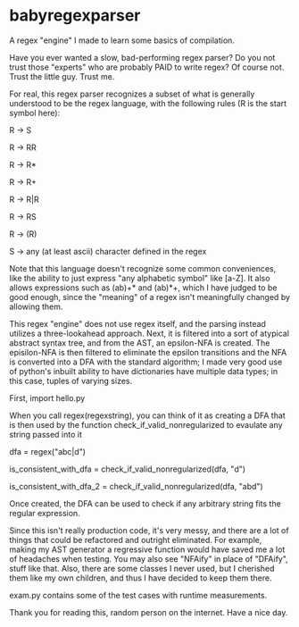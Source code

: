 # babyregexparser

A regex "engine" I made to learn some basics of compilation.

Have you ever wanted a slow, bad-performing regex parser? Do you not trust those "experts" who are probably PAID to write regex? Of course not. Trust the little guy. Trust me. 

For real, this regex parser recognizes a subset of what is generally understood to be the regex language, with the following rules (R is the start symbol here):

R -> S

R -> RR

R -> R*

R -> R+

R -> R|R

R -> RS

R -> (R)

S -> any (at least ascii) character defined in the regex

Note that this language doesn't recognize some common conveniences, like the ability to just express "any alphabetic symbol" like [a-Z]. It also allows expressions such as (ab)+* and (ab)*+, which I have judged to be good enough, since the "meaning" of a regex isn't meaningfully changed by allowing them.

This regex "engine" does not use regex itself, and the parsing instead utilizes a three-lookahead approach. Next, it is filtered into a sort of atypical abstract syntax tree, and from the AST, an epsilon-NFA is created. The episilon-NFA is then filtered to eliminate the epsilon transitions and the NFA is converted into a DFA with the standard algorithm; I made very good use of python's inbuilt ability to have dictionaries have multiple data types; in this case, tuples of varying sizes.

First, import hello.py

When you call regex(regexstring), you can think of it as creating a DFA that is then used by the function check_if_valid_nonregularized to evaulate any string passed into it

dfa = regex("abc|d")

is_consistent_with_dfa = check_if_valid_nonregularized(dfa, "d")

is_consistent_with_dfa_2 = check_if_valid_nonregularized(dfa, "abd")

Once created, the DFA can be used to check if any arbitrary string fits the regular expression.

Since this isn't really production code, it's very messy, and there are a lot of things that could be refactored and outright eliminated. For example, making my AST generator a regressive function would have saved me a lot of headaches when testing. You may also see "NFAify" in place of "DFAify", stuff like that. Also, there are some classes I never used, but I cherished them like my own children, and thus I have decided to keep them there. 

exam.py contains some of the test cases with runtime measurements. 

Thank you for reading this, random person on the internet. Have a nice day.
